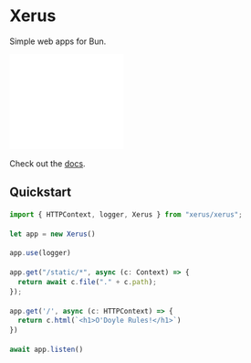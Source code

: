 # Xerus

Simple web apps for Bun.

![logo](/static/logo-dark.png)

Check out the [docs](https://xerus.dev).

## Quickstart
```ts
import { HTTPContext, logger, Xerus } from "xerus/xerus";

let app = new Xerus()

app.use(logger)

app.get("/static/*", async (c: Context) => {
  return await c.file("." + c.path);
});

app.get('/', async (c: HTTPContext) => {
  return c.html(`<h1>O'Doyle Rules!</h1>`)
})

await app.listen()
```